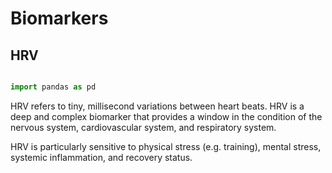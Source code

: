 # Biomarkers


## HRV
```python

import pandas as pd

```

HRV refers to tiny, millisecond variations between heart beats. HRV is a deep and complex biomarker that provides a window in the condition of the nervous system, cardiovascular system, and respiratory system. 

HRV is particularly sensitive to physical stress (e.g. training), mental stress, systemic inflammation, and recovery status.

